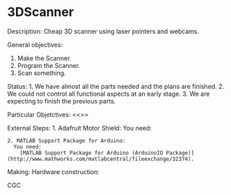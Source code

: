 3DScanner
=========
Description:
  Cheap 3D scanner using laser pointers and webcams.

General objectives:
  1. Make the Scanner.
  2. Program the Scanner.
  3. Scan something.

  Status:
    1. We have almost all the parts needed and the plans are finished.
    2. We could not control all functional aspects at an early stage.
    3. We are expecting to finish the previous parts.

Particular Objetctives:
  <<>>

External Steps:
    1. Adafruit Motor Shield:
      You need:
      
    2. MATLAB Support Package for Arduino:
      You need: 
        [MATLAB Support Package for Arduino (ArduinoIO Package)] (http://www.mathworks.com/matlabcentral/fileexchange/32374).

Making:
  Hardware construction: 
   
  
CGC
